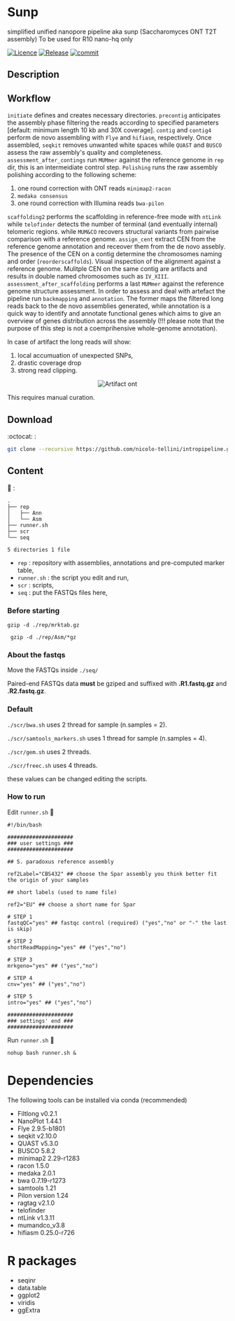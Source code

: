 # Sunp
simplified unified nanopore pipeline aka sunp (Saccharomyces ONT T2T assembly)
To be used for R10 nano-hq only 

[![Licence](https://img.shields.io/github/license/nicolo-tellini/intropipeline?style=plastic)](https://github.com/nicolo-tellini/sunp/blob/main/LICENSE)
[![Release](https://img.shields.io/github/v/release/nicolo-tellini/intropipeline?style=plastic)](https://github.com/nicolo-tellini/sunp/releases)
[![commit](https://img.shields.io/github/last-commit/nicolo-tellini/intropipeline?color=yellow&style=plastic)](https://github.com/nicolo-tellini/sunp/graphs/commit-activity)

## Description



## Workflow

`initiate` defines and creates necessary directories. `precontig` anticipates the assembly phase filtering the reads according to specified parameters [default: minimum length 10 kb and 30X coverage]. `contig` and  `contig4` perform de novo assembling with `Flye` and `hifiasm`, respectively. Once assembled, `seqkit` removes unwanted white spaces while `QUAST` and `BUSCO` assess the raw assembly's quality and completeness. `assessment_after_contings` run `MUMmer` against the reference genome in `rep` dir, this is an intermeidiate control step. `Polishing` runs the raw assembly polishing according to the following scheme: 
1) one round correction with ONT reads `minimap2-racon`
2) `medaka consensus`
3) one round correction with Illumina reads `bwa-pilon`

`scaffolding2` performs the scaffolding in reference-free mode with `ntLink` while `telofinder` detects the number of terminal (and eventually internal) telomeric regions.
 while `MUM&CO` recovers structural variants from pairwise comparison with a reference genome.
`assign_cent` extract CEN from the reference genome annotation and receover them from the de novo assebly. The presence of the CEN on a contig determine the chromosomes naming and order (`reorderscaffolds`). 
Visual inspection of the alignment against a reference genome. 
Mulitple CEN on the same contig are artifacts and results in double named chromosomes such as `IV_XIII`.
`assessment_after_scaffolding` performs a last `MUMmer` against the reference genome structure assessment.
In order to assess and deal with artefact the pipeline run `backmapping` and `annotation`. The former maps the filtered long reads back to the de novo assemblies generated, while annotation is a quick way to identify and annotate functional genes which aims to give an overview of genes distribution across the assembly (!!! please note that the purpose of this step is not a coemprihensive whole-genome annotation). 

In case of artifact the long reads will show: 
1) local accumuation of unexpected SNPs,
2) drastic coverage drop
3) strong read clipping.

<p align="center">
  <img src="https://github.com/nicolo-tellini/sunp/blob/main/artifact_eaxample.png" alt="Artifact ont"/>
</p>

This requires manual curation.

## Download
 
:octocat: :
  
```sh
git clone --recursive https://github.com/nicolo-tellini/intropipeline.git
```

## Content

:open_file_folder: :

```{bash}
.
├── rep
│   ├── Ann
│   └── Asm
├── runner.sh
├── scr
└── seq

5 directories 1 file
```

- ```rep``` : repository with assemblies, annotations and pre-computed marker table,</br>
- ```runner.sh``` : the script you edit and run,</br>
- ```scr``` : scripts,</br>
- ```seq``` : put the FASTQs files here,</br>

### Before starting 

``` gzip -d ./rep/mrktab.gz ```

``` gzip -d ./rep/Asm/*gz```

### About the fastqs 

Move the FASTQs inside ```./seq/```

Paired-end FASTQs data **must** be gziped and suffixed with **.R1.fastq.gz** and **.R2.fastq.gz**.

### Default 

```./scr/bwa.sh``` uses 2 thread for sample (n.samples = 2).

```./scr/samtools_markers.sh``` uses 1 thread for sample (n.samples = 4).

```./scr/gem.sh``` uses 2 threads.

```./scr/freec.sh``` uses 4 threads.

these values can be changed editing the scripts.

### How to run

Edit ```runner.sh``` :page_with_curl: 

```{bash}
#!/bin/bash

#####################
### user settings ###
#####################

## S. paradoxus reference assembly

ref2Label="CBS432" ## choose the Spar assembly you think better fit the origin of your samples

## short labels (used to name file)

ref2="EU" ## choose a short name for Spar

# STEP 1
fastqQC="yes" ## fastqc control (required) ("yes","no" or "-" the last is skip)

# STEP 2
shortReadMapping="yes" ## ("yes","no")

# STEP 3
mrkgeno="yes" ## ("yes","no")

# STEP 4
cnv="yes" ## ("yes","no")

# STEP 5
intro="yes" ## ("yes","no")

#####################
### settings' end ###
#####################
```

Run ```runner.sh``` :runner: 

```{bash}
nohup bash runner.sh &
```

# Dependencies 
The following tools can be installed via conda (recommended)
- Filtlong v0.2.1
- NanoPlot 1.44.1
- Flye 2.9.5-b1801
- seqkit v2.10.0
- QUAST v5.3.0
- BUSCO 5.8.2
- minimap2 2.29-r1283
- racon 1.5.0
- medaka 2.0.1
- bwa 0.7.19-r1273
- samtools 1.21
- Pilon version 1.24
- ragtag v2.1.0
- telofinder
- ntLink v1.3.11
- mumandco_v3.8
- hifiasm 0.25.0-r726
# R packages 
- seqinr
- data.table
- ggplot2
- viridis
- ggExtra
